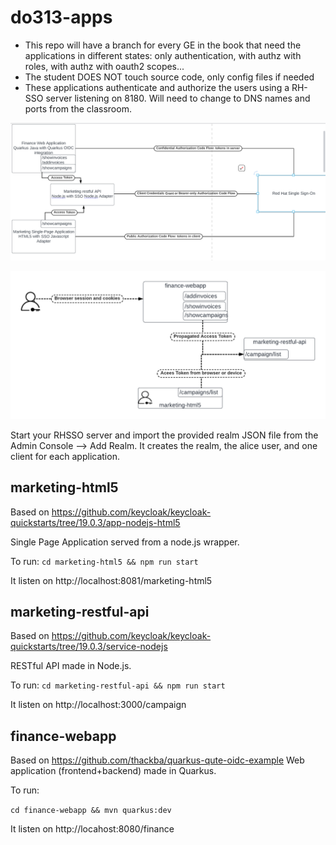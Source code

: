 # do313-apps

* This repo will have a branch for every GE in the book that need the applications in different states: only authentication, with authz with roles, with authz with oauth2 scopes...
* The student DOES NOT touch source code, only config files if needed
* These applications authenticate and authorize the users using a RH-SSO server listening on 8180. Will need to change to DNS names and ports from the classroom.

![OIDC architecture 1](do313-apps.png "Title")


![OIDC architecture 2](do313-apps-2.png "Title")

Start your RHSSO server and import the provided realm JSON file from the Admin Console --> Add Realm.
It creates the realm, the alice user, and one client for each application.

 marketing-html5
 -----------------

 Based on https://github.com/keycloak/keycloak-quickstarts/tree/19.0.3/app-nodejs-html5

 Single Page Application served from a node.js wrapper.

To run:
 `cd marketing-html5 && npm run start`

It listen on http://localhost:8081/marketing-html5

marketing-restful-api
---------------------
Based on https://github.com/keycloak/keycloak-quickstarts/tree/19.0.3/service-nodejs

RESTful API made in Node.js.

To run:
`cd marketing-restful-api && npm run start`

It listen on http://localhost:3000/campaign


finance-webapp
--------------
Based on https://github.com/thackba/quarkus-qute-oidc-example
Web application (frontend+backend) made in Quarkus.

To run:

`cd finance-webapp && mvn quarkus:dev`

It listen on http://locahost:8080/finance


